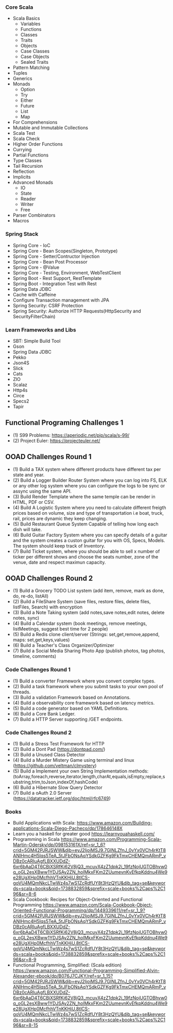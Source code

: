 ### Core Scala

* Scala Basics
  * Variables
  * Functions
  * Classes
  * Traits
  * Objects
  * Case Classes
  * Case Objects
  * Sealed Traits
* Pattern Matching
* Tuples
* Generics
* Monads
  * Option
  * Try
  * Either
  * Future
  * List
  * Map
* For Comprehensions  
* Mutable and Immutable Collections
* Scala Test
* Scala Check
* Higher Order Functions
* Currying
* Partial Functions
* Type Classes
* Tail Recursion
* Reflection
* Implicits
* Advanced Monads
  * IO
  * State
  * Reader
  * Writer
  * Free
* Parser Combinators
* Macros

### Spring Stack

* Spring Core - IoC
* Spring Core - Bean Scopes(Singleton, Prototype)
* Spring Core - Setter/Contructor Injection
* Spring Core - Bean Post Processor
* Spring Core - @Value
* Spring Core - Testing, Environment, WebTestClient
* Spring Boot - Rest Support, RestTemplate
* Spring Boot - Integration Test with Rest
* Spring Data JDBC
* Cache with Caffeine
* Configure Transaction management with JPA
* Spring Security: CSRF Protection
* Spring Security: Authorize HTTP Requests(HttpSecurity and SecurityFilterChain)

### Learn Frameworks and Libs

* SBT: Simple Build Tool
* Gson
* Spring Data JDBC
* Pekko
* Json4S
* Slick
* Cats
* ZIO
* Scalaz
* Http4s
* Circe
* Specs2
* Tapir

## Functional Programing Challenges 1

* (1) S99 Problems: https://aperiodic.net/pip/scala/s-99/
* (2) Project Euler: https://projecteuler.net/

## OOAD Challenges Round 1

* (1) Build a TAX system where different products have different tax per state and year.
* (2) Build a Logger Builder Router System where you can log into FS, ELK or any other log system where you can configure the logs to be sync or assync using the same API.
* (3) Build Render Template where the same temple can be render in HTML, PDF or CSV.
* (4) Build A Logistic System where you need to calculate different freigth prices based on volume, size and type of transportation i.e boat, truck, rail, prices are dynamic they keep changing.
* (5) Build Restaurant Queue System Capable of telling how long each dish will take.
* (6) Build Guitar Factory System where you can specify details of a guitar and the system creates a 
custon guitar for you with OS, Specs, Models. The system should keep track of Inventory.
* (7) Build Ticket system, where you should be able to sell x number of ticker per different shows and
choose the seats number, zone of the venue, date and respect maximun capacity.

## OOAD Challenges Round 2

* (1) Build a Grocery TODO List system (add item, remove, mark as done, do, re-do, listAll)
* (2) Build a FileShare System  (save files, restore files, delete files, listFiles, Search) with encryption
* (3) Build a Note Taking system (add notes,save notes,edit notes, delete notes, sync)
* (4) Build a Calendar system (book meetings, remove meetings, listMeetings, suggest best time for 2 people)
* (5) Build a Redis clone client/server (Strings: set,get,remove,append, maps: set,get,keys,values)
* (6) Build a Teacher's Class Organizer/Optimizer
* (7) Build a Social Media Sharing Photo App (publish photos, tag photos, timeline, comments)

### Code Challenges Round 1

* (1) Build a converter Framework where you convert complex types.
* (2) Build a task framework where you submit tasks to your own pool of threads.
* (3) Build a validation Framework based on Annotations.
* (4) Build a observability core framework based on latency metrics.
* (5) Build a code generator based on YAML Definitions.
* (6) Build a Core Bank Ledger.
* (7) Build a HTTP Server supporting /GET endpoints.

### Code Challenges Round 2

* (1) Build a Stress Test Framework for HTTP
* (2) Build a Dont Pad (<https://dontpad.com/>)
* (3) Build a Unused Class Detector
* (4) Build a Murder Mistery Game using terminal and linux (<https://github.com/veltman/clmystery>)
* (5) Build a Implement your own String Implementation methods: (toArray,foreach,reverse,iterator,length,charAt,equals,isEmpty,replace,substring,trim,toJson,indexOf,hashCode)
* (6) Build a Hibernate Slow Query Detector
* (7) Build a oAuth 2.0 Server (<https://datatracker.ietf.org/doc/html/rfc6749>)

### Books

* Build Applications with Scala: https://www.amazon.com/Building-applications-Scala-Diego-Pacheco/dp/178646148X
* Learn you a haskell for greater good https://learnyouahaskell.com/
* Programming in Scala https://www.amazon.com/Programming-Scala-Martin-Odersky/dp/098153161X/ref=sr_1_6?crid=5GM42PJRJSWW&dib=eyJ2IjoiMSJ9.7GINLZfnJ_0vYx0VCh4rKtT8ANlHmc4H5Iqs5TeA_5tJFbONsAqYSdkGZFKg9FkTmxCHEMQmARmP_yDBz0cARIuAgfLBXXUDdZ-6xr6bAaD4T6CBiXSRfKi62V8jQ3_mcuvX4zZ1dpk2j_19fzNojUGTOBhvw0q_oGL2esXBww1YDJSAy2ZN_holMkxFKm2ZUumevnKvEfkpKddnu4We9e28UgXHp0McfhhVTnKKHiU.8tlCS-goVU4MQmNkcLTwWz4s7wS1ZcRdfUY8t3HzQYU&dib_tag=se&keywords=scala+books&qid=1738832859&sprefix=scale+books%2Caps%2C196&sr=8-6
* Scala Cookbook: Recipes for Object-Oriented and Functional Programming  https://www.amazon.com/Scala-Cookbook-Object-Oriented-Functional-Programming/dp/1449339611/ref=sr_1_9?crid=5GM42PJRJSWW&dib=eyJ2IjoiMSJ9.7GINLZfnJ_0vYx0VCh4rKtT8ANlHmc4H5Iqs5TeA_5tJFbONsAqYSdkGZFKg9FkTmxCHEMQmARmP_yDBz0cARIuAgfLBXXUDdZ-6xr6bAaD4T6CBiXSRfKi62V8jQ3_mcuvX4zZ1dpk2j_19fzNojUGTOBhvw0q_oGL2esXBww1YDJSAy2ZN_holMkxFKm2ZUumevnKvEfkpKddnu4We9e28UgXHp0McfhhVTnKKHiU.8tlCS-goVU4MQmNkcLTwWz4s7wS1ZcRdfUY8t3HzQYU&dib_tag=se&keywords=scala+books&qid=1738832859&sprefix=scale+books%2Caps%2C196&sr=8-9
* Functional Programming, Simplified: (Scala edition)  https://www.amazon.com/Functional-Programming-Simplified-Alvin-Alexander-ebook/dp/B076J7CJKY/ref=sr_1_15?crid=5GM42PJRJSWW&dib=eyJ2IjoiMSJ9.7GINLZfnJ_0vYx0VCh4rKtT8ANlHmc4H5Iqs5TeA_5tJFbONsAqYSdkGZFKg9FkTmxCHEMQmARmP_yDBz0cARIuAgfLBXXUDdZ-6xr6bAaD4T6CBiXSRfKi62V8jQ3_mcuvX4zZ1dpk2j_19fzNojUGTOBhvw0q_oGL2esXBww1YDJSAy2ZN_holMkxFKm2ZUumevnKvEfkpKddnu4We9e28UgXHp0McfhhVTnKKHiU.8tlCS-goVU4MQmNkcLTwWz4s7wS1ZcRdfUY8t3HzQYU&dib_tag=se&keywords=scala+books&qid=1738832859&sprefix=scale+books%2Caps%2C196&sr=8-15